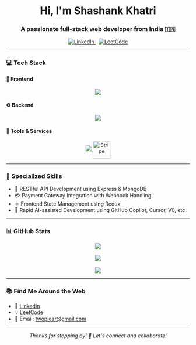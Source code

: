 <h1 align="center">Hi, I'm Shashank Khatri</h1>
<h3 align="center">A passionate full-stack web developer from India 🇮🇳</h3>

<p align="center">
  <a href="https://www.linkedin.com/in/shashank-khatri-05a218291/" target="_blank">
    <img src="https://img.shields.io/badge/LinkedIn-0A66C2?style=for-the-badge&logo=linkedin&logoColor=white" alt="LinkedIn"/>
  </a>
  &nbsp;
  <a href="https://leetcode.com/u/AntimonyBullets/" target="_blank">
    <img src="https://img.shields.io/badge/LeetCode-F89F1B?style=for-the-badge&logo=leetcode&logoColor=white" alt="LeetCode"/>
  </a>
</p>

---

### 💻 Tech Stack

#### 🧩 Frontend
<p align="center">
  <a href="https://skillicons.dev">
    <img src="https://skillicons.dev/icons?i=html,css,js,react,redux" />
  </a>
</p>

#### ⚙️ Backend
<p align="center">
  <a href="https://skillicons.dev">
    <img src="https://skillicons.dev/icons?i=nodejs,express,mongodb" />
  </a>
</p>

#### 🧪 Tools & Services
<p align="center">
  <a href="https://skillicons.dev">
    <img src="https://skillicons.dev/icons?i=postman,cloudflare,git" />
  </a>
  <img src="https://raw.githubusercontent.com/devicons/devicon/master/icons/stripe/stripe-original.svg" width="48" height="48" alt="Stripe" style="vertical-align: middle;" />
</p>

---

### 🔐 Specialized Skills

- 🔁 RESTful API Development using Express & MongoDB  
- 💳 Payment Gateway Integration with Webhook Handling  
- ⚛️ Frontend State Management using Redux  
- 🤖 Rapid AI-assisted Development using GitHub Copilot, Cursor, V0, etc.

---

### 📊 GitHub Stats

<p align="center">
  <img src="https://github-readme-stats.vercel.app/api?username=AntimonyBullets&show_icons=true&theme=radical" />
  <br/><br/>
  <img src="https://streak-stats.demolab.com?user=AntimonyBullets&theme=gruvbox&hide_border=true" />
  <br/><br/>
  <img src="https://github-readme-stats.vercel.app/api/top-langs/?username=AntimonyBullets&layout=compact&theme=tokyonight" />
</p>

---

### 📚 Find Me Around the Web

- 💼 [LinkedIn](https://www.linkedin.com/in/shashank-khatri-05a218291/)
- 💡 [LeetCode](https://leetcode.com/u/AntimonyBullets/)
- 📧 Email: [twopiear@gmail.com](mailto:twopiear@gmail.com)

---

<p align="center">
  <i>Thanks for stopping by! 🌟 Let's connect and collaborate!</i>
</p>
